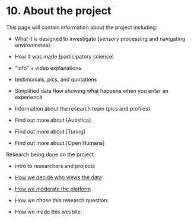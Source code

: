 # 10. About the project

This page will contain information about the project including: 

* What it is designed to investigate (sensory processing and navigating environments)
* How it was made (participatory science)
* "info" + video explanations
* testimonials, pics, and quotations
* Simplified data flow showing what happens when you enter an experience

* Information about the research team (pics and profiles)

* Find out more about [Autistica]
* Find out more about [Turing]
* Find out more about [Open Humans]

Research being done on the project
* intro to researchers and projects

* [How we decide who views the data]()
* [How we moderate the platform](https://hackmd.io/S-4fFP7ITBGuum3BZ2aK0A#11-Moderation)
* How we chose this research question:
* How we made this wesbite:
